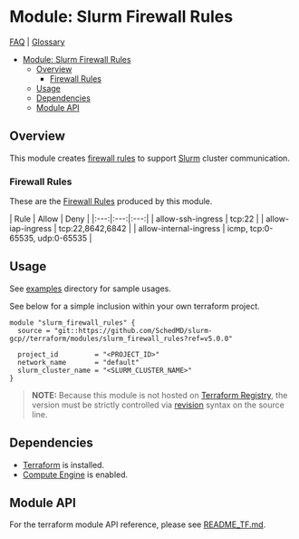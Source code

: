 # Module: Slurm Firewall Rules

[FAQ](../../../docs/faq.md) | [Glossary](../../../docs/glossary.md)

<!-- mdformat-toc start --slug=github --no-anchors --maxlevel=6 --minlevel=1 -->

- [Module: Slurm Firewall Rules](#module-slurm-firewall-rules)
  - [Overview](#overview)
    - [Firewall Rules](#firewall-rules)
  - [Usage](#usage)
  - [Dependencies](#dependencies)
  - [Module API](#module-api)

<!-- mdformat-toc end -->

## Overview

This module creates [firewall rules](../../../docs/glossary.md#firewall-rules)
to support [Slurm](../../../docs/glossary.md#slurm) cluster communication.

### Firewall Rules

These are the [Firewall Rules](../../../docs/glossary.md#firewall-rules)
produced by this module.

| Rule | Allow | Deny | |:---:|:---:|:---:| | allow-ssh-ingress | tcp:22 | |
allow-iap-ingress | tcp:22,8642,6842 | | allow-internal-ingress | icmp,
tcp:0-65535, udp:0-65535 |

## Usage

See [examples](../../examples/slurm_firewall_rules/) directory for sample
usages.

See below for a simple inclusion within your own terraform project.

```hcl
module "slurm_firewall_rules" {
  source = "git::https://github.com/SchedMD/slurm-gcp//terraform/modules/slurm_firewall_rules?ref=v5.0.0"

  project_id         = "<PROJECT_ID>"
  network_name       = "default"
  slurm_cluster_name = "<SLURM_CLUSTER_NAME>"
}
```

> **NOTE:** Because this module is not hosted on
> [Terraform Registry](../../../docs/glossary.md#terraform-registry), the
> version must be strictly controlled via
> [revision](https://www.terraform.io/language/modules/sources#selecting-a-revision)
> syntax on the source line.

## Dependencies

- [Terraform](https://www.terraform.io/downloads.html) is installed.
- [Compute Engine](../../../docs/glossary.md#compute-engine) is enabled.

## Module API

For the terraform module API reference, please see
[README_TF.md](./README_TF.md).
